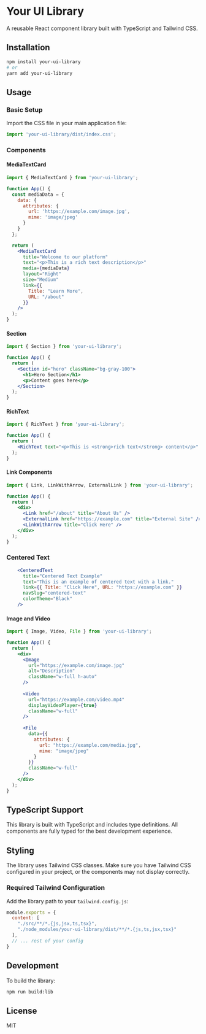# Your UI Library

A reusable React component library built with TypeScript and Tailwind CSS.

## Installation

```bash
npm install your-ui-library
# or
yarn add your-ui-library
```

## Usage

### Basic Setup

Import the CSS file in your main application file:

```javascript
import 'your-ui-library/dist/index.css';
```

### Components

#### MediaTextCard

```jsx
import { MediaTextCard } from 'your-ui-library';

function App() {
  const mediaData = {
    data: {
      attributes: {
        url: 'https://example.com/image.jpg',
        mime: 'image/jpeg'
      }
    }
  };

  return (
    <MediaTextCard
      title="Welcome to our platform"
      text="<p>This is a rich text description</p>"
      media={mediaData}
      layout="Right"
      size="Medium"
      link={{
        Title: "Learn More",
        URL: "/about"
      }}
    />
  );
}
```

#### Section

```jsx
import { Section } from 'your-ui-library';

function App() {
  return (
    <Section id="hero" className="bg-gray-100">
      <h1>Hero Section</h1>
      <p>Content goes here</p>
    </Section>
  );
}
```

#### RichText

```jsx
import { RichText } from 'your-ui-library';

function App() {
  return (
    <RichText text="<p>This is <strong>rich text</strong> content</p>" />
  );
}
```

#### Link Components

```jsx
import { Link, LinkWithArrow, ExternalLink } from 'your-ui-library';

function App() {
  return (
    <div>
      <Link href="/about" title="About Us" />
      <ExternalLink href="https://example.com" title="External Site" />
      <LinkWithArrow title="Click Here" />
    </div>
  );
}
```

### Centered Text

```jsx
    <CenteredText
      title="Centered Text Example"
      text="This is an example of centered text with a link."
      link={{ Title: "Click Here", URL: "https://example.com" }}
      navSlug="centered-text"
      colorTheme="Black"
    />
```

#### Image and Video

```jsx
import { Image, Video, File } from 'your-ui-library';

function App() {
  return (
    <div>
      <Image 
        url="https://example.com/image.jpg" 
        alt="Description" 
        className="w-full h-auto"
      />
      
      <Video 
        url="https://example.com/video.mp4" 
        displayVideoPlayer={true}
        className="w-full"
      />
      
      <File 
        data={{
          attributes: {
            url: "https://example.com/media.jpg",
            mime: "image/jpeg"
          }
        }}
        className="w-full"
      />
    </div>
  );
}
```

## TypeScript Support

This library is built with TypeScript and includes type definitions. All components are fully typed for the best development experience.

## Styling

The library uses Tailwind CSS classes. Make sure you have Tailwind CSS configured in your project, or the components may not display correctly.

### Required Tailwind Configuration

Add the library path to your `tailwind.config.js`:

```javascript
module.exports = {
  content: [
    "./src/**/*.{js,jsx,ts,tsx}",
    "./node_modules/your-ui-library/dist/**/*.{js,ts,jsx,tsx}"
  ],
  // ... rest of your config
}
```

## Development

To build the library:

```bash
npm run build:lib
```

## License

MIT